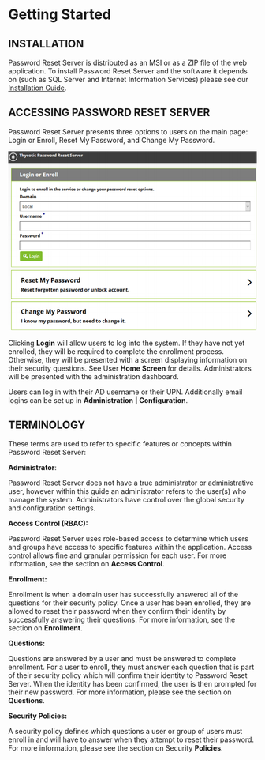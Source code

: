 [title]: # (Getting Started)
[tags]: # (Overview)
[priority]: # (1)
# Getting Started

## INSTALLATION

Password Reset Server is distributed as an MSI or as a ZIP file of the web application. To install Password
Reset Server and the software it depends on (such as SQL Server and Internet Information Services)
please see our [Installation Guide](../installation/index.md).

## ACCESSING PASSWORD RESET SERVER

Password Reset Server presents three options to users on the main page: Login or Enroll, Reset My
Password, and Change My Password.

   ![ACCESSING PASSWORD RESET SERVER](images/login.png)

Clicking __Login__ will allow users to log into the system. If they have not yet enrolled, they will be required
to complete the enrollment process. Otherwise, they will be presented with a screen displaying
information on their security questions. See User __Home Screen__ for details. Administrators will be
presented with the administration dashboard.

Users can log in with their AD username or their UPN. Additionally email logins can be set up in
__Administration | Configuration__.

## TERMINOLOGY

These terms are used to refer to specific features or concepts within Password Reset Server:

__Administrator__:

Password Reset Server does not have a true administrator or administrative user, however within this
guide an administrator refers to the user(s) who manage the system. Administrators have control over
the global security and configuration settings.

__Access Control (RBAC):__

Password Reset Server uses role-based access to determine which users and groups have access to
specific features within the application. Access control allows fine and granular permission for each user.
For more information, see the section on __Access Control__.

__Enrollment:__

Enrollment is when a domain user has successfully answered all of the questions for their security policy.
Once a user has been enrolled, they are allowed to reset their password when they confirm their identity
by successfully answering their questions. For more information, see the section on __Enrollment__.

__Questions:__

Questions are answered by a user and must be answered to complete enrollment. For a user to enroll,
they must answer each question that is part of their security policy which will confirm their identity to
Password Reset Server. When the identity has been confirmed, the user is then prompted for their new
password. For more information, please see the section on __Questions__.

__Security Policies:__

A security policy defines which questions a user or group of users must enroll in and will have to answer
when they attempt to reset their password. For more information, please see the section on Security
__Policies__.
